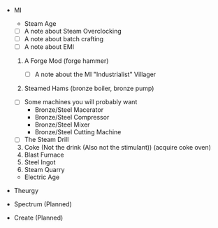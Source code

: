 - MI

  - Steam Age
  - [ ] A note about Steam Overclocking
  - [ ] A note about batch crafting
  - [ ] A note about EMI

  1. A Forge Mod (forge hammer)

     - [ ] A note about the MI "Industrialist" Villager

  2. Steamed Hams (bronze boiler, bronze pump)

  - [ ] Some machines you will probably want
    - Bronze/Steel Macerator
    - Bronze/Steel Compressor
    - Bronze/Steel Mixer
    - Bronze/Steel Cutting Machine
  - [ ] The Steam Drill

  3. Coke (Not the drink (Also not the stimulant)) (acquire coke oven)
  4. Blast Furnace
  5. Steel Ingot
  6. Steam Quarry

  - Electric Age

- Theurgy
- Spectrum (Planned)
- Create (Planned)

